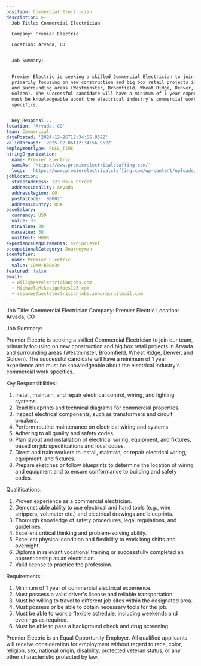 ```yaml
---
position: Commercial Electrician
description: >-
  Job Title: Commercial Electrician

  Company: Premier Electric

  Location: Arvada, CO 


  Job Summary: 


  Premier Electric is seeking a skilled Commercial Electrician to join our team,
  primarily focusing on new construction and big box retail projects in Arvada
  and surrounding areas (Westminster, Broomfield, Wheat Ridge, Denver, and
  Golden). The successful candidate will have a minimum of 1 year experience and
  must be knowledgeable about the electrical industry's commercial work
  specifics.


  Key Responsi...
location: 'Arvada, CO'
team: Commercial
datePosted: '2024-12-26T12:34:56.952Z'
validThrough: '2025-02-06T12:34:56.952Z'
employmentType: FULL_TIME
hiringOrganization:
  name: Premier Electric
  sameAs: 'https://www.premierelectricalstaffing.com/'
  logo: ' https://www.premierelectricalstaffing.com/wp-content/uploads/2020/05/Premier-Electrical-Staffing-logo.png'
jobLocation:
  streetAddress: 123 Main Street
  addressLocality: Arvada
  addressRegion: CO
  postalCode: '80002'
  addressCountry: USA
baseSalary:
  currency: USD
  value: 33
  minValue: 28
  maxValue: 38
  unitText: HOUR
experienceRequirements: seniorLevel
occupationalCategory: Journeyman
identifier:
  name: Premier Electric
  value: COMM-b30e3s
featured: false
email:
  - will@bestelectricianjobs.com
  - Michael.Mckeaige@pes123.com
  - resumes@bestelectricianjobs.zohorecruitmail.com
---
```




Job Title: Commercial Electrician
Company: Premier Electric
Location: Arvada, CO 

Job Summary: 

Premier Electric is seeking a skilled Commercial Electrician to join our team, primarily focusing on new construction and big box retail projects in Arvada and surrounding areas (Westminster, Broomfield, Wheat Ridge, Denver, and Golden). The successful candidate will have a minimum of 1 year experience and must be knowledgeable about the electrical industry's commercial work specifics.

Key Responsibilities:

1. Install, maintain, and repair electrical control, wiring, and lighting systems.
2. Read blueprints and technical diagrams for commercial properties.
3. Inspect electrical components, such as transformers and circuit breakers.
4. Perform routine maintenance on electrical wiring and systems.
5. Adhering to all quality and safety codes.
6. Plan layout and installation of electrical wiring, equipment, and fixtures, based on job specifications and local codes.
7. Direct and train workers to install, maintain, or repair electrical wiring, equipment, and fixtures.
8. Prepare sketches or follow blueprints to determine the location of wiring and equipment and to ensure conformance to building and safety codes.

Qualifications:

1. Proven experience as a commercial electrician.
2. Demonstrable ability to use electrical and hand tools (e.g., wire strippers, voltmeter etc.) and electrical drawings and blueprints.
3. Thorough knowledge of safety procedures, legal regulations, and guidelines.
4. Excellent critical thinking and problem-solving ability.
5. Excellent physical condition and flexibility to work long shifts and overnight.
6. Diploma in relevant vocational training or successfully completed an apprenticeship as an electrician.
7. Valid license to practice the profession.

Requirements:

1. Minimum of 1 year of commercial electrical experience.
2. Must possess a valid driver's license and reliable transportation.
3. Must be willing to travel to different job sites within the designated area.
4. Must possess or be able to obtain necessary tools for the job.
5. Must be able to work a flexible schedule, including weekends and evenings as required.
6. Must be able to pass a background check and drug screening.

Premier Electric is an Equal Opportunity Employer. All qualified applicants will receive consideration for employment without regard to race, color, religion, sex, national origin, disability, protected veteran status, or any other characteristic protected by law.
